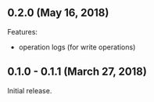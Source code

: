 ## 0.2.0 (May 16, 2018)

Features:

* operation logs (for write operations)

## 0.1.0 - 0.1.1 (March 27, 2018)

Initial release.
